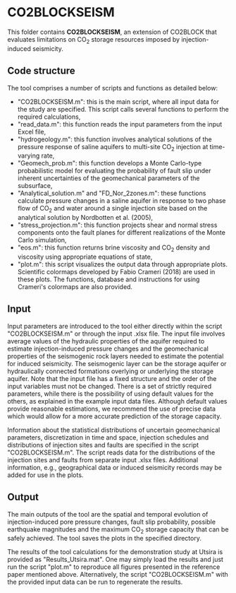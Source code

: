 # CO2BLOCKSEISM

This folder contains **CO2BLOCKSEISM**, an extension of CO2BLOCK that evaluates limitations on CO<sub>2</sub> storage resources imposed by injection-induced seismicity.  

## **Code structure**
The tool comprises a number of scripts and functions as detailed below:
- "CO2BLOCKSEISM.m": this is the main script, where all input data for the study
  are specified. This script calls several functions to perform the required
  calculations,
- "read_data.m": this function reads the input parameters from the input Excel
  file,
- "hydrogeology.m": this function involves analytical solutions of the pressure
  response of saline aquifers to multi-site CO<sub>2</sub> injection at
  time-varying rate,
- "Geomech_prob.m": this function develops a Monte Carlo-type probabilistic
  model for evaluating the probability of fault slip under inherent
  uncertainties of the geomechanical parameters of the subsurface,
- "Analytical_solution.m" and "FD_Nor_2zones.m": these functions calculate
  pressure changes in a saline aquifer in response to two phase flow of
  CO<sub>2</sub> and water around a single injection site based on the
  analytical solution by Nordbotten et al. (2005),
- "stress_projection.m": this function projects shear and normal stress
  components onto the fault planes for different realizations of the Monte Carlo
  simulation,
- "eos.m": this function returns brine viscosity and CO<sub>2</sub> density and
  viscosity using appropriate equations of state,
- "plot.m": this script visualizes the output data through appropriate plots.
  Scientific colormaps developed by Fabio Crameri (2018) are used in these
  plots. The functions, database and instructions for using Crameri's colormaps
  are also provided.     

## **Input**
Input parameters are introduced to the tool either directly within the script
"CO2BLOCKSEISM.m" or through the input .xlsx file. The input file involves
average values of the hydraulic properties of the aquifer required to estimate
injection-induced pressure changes and the geomechanical properties of the
seismogenic rock layers needed to estimate the potential for induced seismicity.
The seismogenic layer can be the storage aquifer or hydraulically connected
formations overlying or underlying the storage aquifer. Note that the input file
has a fixed structure and the order of the input variables must not be changed.
There is a set of strictly required parameters, while there is the possibility
of using default values for the others, as explained in the example input data
files. Although default values provide reasonable estimations, we recommend the
use of precise data which would allow for a more accurate prediction of the
storage capacity.

Information about the statistical distributions of uncertain geomechanical
parameters, discretization in time and space, injection schedules and
distributions of injection sites and faults are specified in the script
"CO2BLOCKSEISM.m". The script reads data for the distributions of the injection
sites and faults from separate input .xlsx files. Additional information, e.g.,
geographical data or induced seismicity records may be added for use in the
plots.  

## **Output**
The main outputs of the tool are the spatial and temporal evolution of
injection-induced pore pressure changes, fault slip probability, possible
earthquake magnitudes and the maximum CO<sub>2</sub> storage capacity that can
be safely achieved. The tool saves the plots in the specified directory. 

The results of the tool calculations for the demonstration study at Utsira is
provided as "Results_Utsira.mat". One may simply load the results and just run 
the script "plot.m" to reproduce all figures presented in the reference paper 
mentioned above. Alternatively, the script "CO2BLOCKSEISM.m" with the provided 
input data can be run to regenerate the results.  
